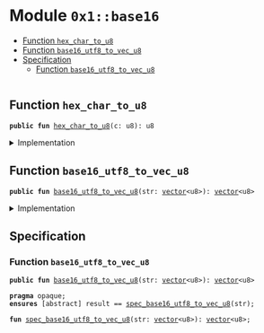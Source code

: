 
<a id="0x1_base16"></a>

# Module `0x1::base16`



-  [Function `hex_char_to_u8`](#0x1_base16_hex_char_to_u8)
-  [Function `base16_utf8_to_vec_u8`](#0x1_base16_base16_utf8_to_vec_u8)
-  [Specification](#@Specification_0)
    -  [Function `base16_utf8_to_vec_u8`](#@Specification_0_base16_utf8_to_vec_u8)


<pre><code></code></pre>



<a id="0x1_base16_hex_char_to_u8"></a>

## Function `hex_char_to_u8`



<pre><code><b>public</b> <b>fun</b> <a href="base16.md#0x1_base16_hex_char_to_u8">hex_char_to_u8</a>(c: u8): u8
</code></pre>



<details>
<summary>Implementation</summary>


<pre><code><b>public</b> <b>fun</b> <a href="base16.md#0x1_base16_hex_char_to_u8">hex_char_to_u8</a>(c: u8): u8 {
    <b>if</b> (c &gt;= 48 && c &lt;= 57) {  // '0' <b>to</b> '9'
        c - 48
    } <b>else</b> <b>if</b> (c &gt;= 65 && c &lt;= 70) { // 'A' <b>to</b> 'F'
        c - 55
    } <b>else</b> <b>if</b> (c &gt;= 97 && c &lt;= 102) { // 'a' <b>to</b> 'f'
        c - 87
    } <b>else</b> {
        <b>abort</b> 1
    }
}
</code></pre>



</details>

<a id="0x1_base16_base16_utf8_to_vec_u8"></a>

## Function `base16_utf8_to_vec_u8`



<pre><code><b>public</b> <b>fun</b> <a href="base16.md#0x1_base16_base16_utf8_to_vec_u8">base16_utf8_to_vec_u8</a>(str: <a href="../../move-stdlib/doc/vector.md#0x1_vector">vector</a>&lt;u8&gt;): <a href="../../move-stdlib/doc/vector.md#0x1_vector">vector</a>&lt;u8&gt;
</code></pre>



<details>
<summary>Implementation</summary>


<pre><code><b>public</b> <b>fun</b> <a href="base16.md#0x1_base16_base16_utf8_to_vec_u8">base16_utf8_to_vec_u8</a>(str: <a href="../../move-stdlib/doc/vector.md#0x1_vector">vector</a>&lt;u8&gt;): <a href="../../move-stdlib/doc/vector.md#0x1_vector">vector</a>&lt;u8&gt; {
    <b>let</b> result = <a href="../../move-stdlib/doc/vector.md#0x1_vector_empty">vector::empty</a>&lt;u8&gt;();
    <b>let</b> i = 0;
    <b>while</b> (i &lt; <a href="../../move-stdlib/doc/vector.md#0x1_vector_length">vector::length</a>(&str)) {
        <b>let</b> c1 = <a href="../../move-stdlib/doc/vector.md#0x1_vector_borrow">vector::borrow</a>(&str, i);
        <b>let</b> c2 = <a href="../../move-stdlib/doc/vector.md#0x1_vector_borrow">vector::borrow</a>(&str, i + 1);
        <b>let</b> byte = <a href="base16.md#0x1_base16_hex_char_to_u8">hex_char_to_u8</a>(*c1) &lt;&lt; 4 | <a href="base16.md#0x1_base16_hex_char_to_u8">hex_char_to_u8</a>(*c2);
        <a href="../../move-stdlib/doc/vector.md#0x1_vector_push_back">vector::push_back</a>(&<b>mut</b> result, byte);
        i = i + 2;
    };
    result
}
</code></pre>



</details>

<a id="@Specification_0"></a>

## Specification


<a id="@Specification_0_base16_utf8_to_vec_u8"></a>

### Function `base16_utf8_to_vec_u8`


<pre><code><b>public</b> <b>fun</b> <a href="base16.md#0x1_base16_base16_utf8_to_vec_u8">base16_utf8_to_vec_u8</a>(str: <a href="../../move-stdlib/doc/vector.md#0x1_vector">vector</a>&lt;u8&gt;): <a href="../../move-stdlib/doc/vector.md#0x1_vector">vector</a>&lt;u8&gt;
</code></pre>




<pre><code><b>pragma</b> opaque;
<b>ensures</b> [abstract] result == <a href="base16.md#0x1_base16_spec_base16_utf8_to_vec_u8">spec_base16_utf8_to_vec_u8</a>(str);
</code></pre>




<a id="0x1_base16_spec_base16_utf8_to_vec_u8"></a>


<pre><code><b>fun</b> <a href="base16.md#0x1_base16_spec_base16_utf8_to_vec_u8">spec_base16_utf8_to_vec_u8</a>(str: <a href="../../move-stdlib/doc/vector.md#0x1_vector">vector</a>&lt;u8&gt;): <a href="../../move-stdlib/doc/vector.md#0x1_vector">vector</a>&lt;u8&gt;;
</code></pre>


[move-book]: https://cedra.dev/move/book/SUMMARY
